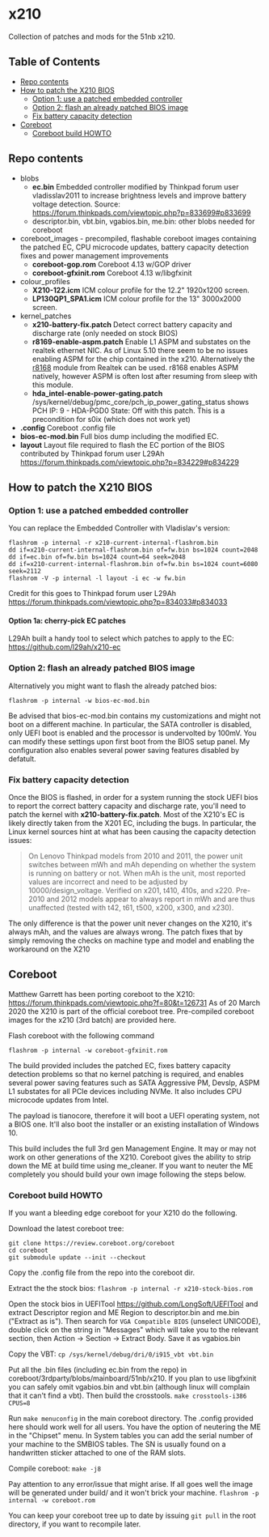 # x210

Collection of patches and mods for the 51nb x210. 

## Table of Contents

* [Repo contents](#repo-contents)
* [How to patch the X210 BIOS](#how-to-patch-the-x210-bios)
  + [Option 1: use a patched embedded controller](#option-1-use-a-patched-embedded-controller)
  + [Option 2: flash an already patched BIOS image](#option-2-flash-an-already-patched-bios-image)
  + [Fix battery capacity detection](#fix-battery-capacity-detection)
* [Coreboot](#coreboot)
  + [Coreboot build HOWTO](#coreboot-build-howto)


## Repo contents
 * blobs
    + **ec.bin** Embedded controller modified by Thinkpad forum user vladisslav2011 to increase brightness levels and improve battery voltage detection. Source: https://forum.thinkpads.com/viewtopic.php?p=833699#p833699
    + descriptor.bin, vbt.bin, vgabios.bin, me.bin: other blobs needed for coreboot
 * coreboot_images - precompiled, flashable coreboot images containing the patched EC, CPU microcode updates, battery capacity detection fixes and power management improvements
    + **coreboot-gop.rom** Coreboot 4.13 w/GOP driver
    + **coreboot-gfxinit.rom** Coreboot 4.13 w/libgfxinit 
 * colour_profiles
    + **X210-122.icm** ICM colour profile for the 12.2" 1920x1200 screen. 
    + **LP130QP1_SPA1.icm** ICM colour profile for the 13" 3000x2000 screen.
 * kernel_patches
    + **x210-battery-fix.patch** Detect correct battery capacity and discharge rate (only needed on stock BIOS)
    + **r8169-enable-aspm.patch** Enable L1 ASPM and substates on the realtek ethernet NIC. As of Linux 5.10 there seem to be no issues enabling ASPM for the chip contained in the x210. Alternatively the [r8168](https://github.com/simonbcn/r8168-dkms) module from Realtek can be used. r8168 enables ASPM natively, however ASPM is often lost after resuming from sleep with this module.
    + **hda_intel-enable-power-gating.patch** /sys/kernel/debug/pmc_core/pch_ip_power_gating_status shows PCH IP: 9  - HDA-PGD0 State: Off with this patch. This is a precondition for s0ix (which does not work yet)
 * **.config**  Coreboot .config file
 * **bios-ec-mod.bin** Full bios dump including the modified EC. 
 * **layout** Layout file required to flash the EC portion of the BIOS contributed by Thinkpad forum user L29Ah https://forum.thinkpads.com/viewtopic.php?p=834229#p834229

## How to patch the X210 BIOS

### Option 1: use a patched embedded controller

 You can replace the Embedded Controller with Vladislav's version: 

```
flashrom -p internal -r x210-current-internal-flashrom.bin
dd if=x210-current-internal-flashrom.bin of=fw.bin bs=1024 count=2048
dd if=ec.bin of=fw.bin bs=1024 count=64 seek=2048
dd if=x210-current-internal-flashrom.bin of=fw.bin bs=1024 count=6080 seek=2112
flashrom -V -p internal -l layout -i ec -w fw.bin
```
Credit for this goes to Thinkpad forum user L29Ah https://forum.thinkpads.com/viewtopic.php?p=834033#p834033

#### Option 1a: cherry-pick EC patches

L29Ah built a handy tool to select which patches to apply to the EC: https://github.com/l29ah/x210-ec

### Option 2: flash an already patched BIOS image

Alternatively you might want to flash the already patched bios:

```flashrom -p internal -w bios-ec-mod.bin```

Be advised that bios-ec-mod.bin contains my customizations and might not boot on a different machine. In particular, the SATA controller is disabled, only UEFI boot is enabled and the processor is undervolted by 100mV. You can modify these settings upon first boot from the BIOS setup panel.
My configuration also enables several power saving features disabled by defatult.


###  Fix battery capacity detection

Once the BIOS is flashed, in order for a system running the stock UEFI bios to report the correct battery capacity and discharge rate, you'll need to patch the kernel with **x210-battery-fix.patch**. Most of the X210's EC is likely directly taken from the X201 EC, including the bugs. In particular, the Linux kernel sources hint at what has been causing the capacity detection issues:

> On Lenovo Thinkpad models from 2010 and 2011, the power unit switches between mWh and mAh depending on whether the system is running on battery or not. When mAh is the unit, most reported values are incorrect and need to be adjusted by 10000/design_voltage. Verified on x201, t410, 410s, and x220. Pre-2010 and 2012 models appear to always report in mWh and are thus unaffected (tested with t42, t61, t500, x200, x300, and x230).

The only difference is that the power unit never changes on the X210, it's always mAh, and the values are always wrong. The patch fixes that by simply removing the checks on machine type and model and enabling the workaround on the X210

## Coreboot

Matthew Garrett has been porting coreboot to the X210: https://forum.thinkpads.com/viewtopic.php?f=80&t=126731 As of 20 March 2020 the X210 is part of the official coreboot tree. Pre-compiled coreboot images for the x210 (3rd batch) are provided here.

Flash coreboot with the following command

```flashrom -p internal -w coreboot-gfxinit.rom```

The build provided includes the patched EC, fixes battery capacity detection problems so that no kernel patching is required, and enables several power saving features such as SATA Aggressive PM, Devslp, ASPM L1 substates for all PCIe devices including NVMe. It also includes CPU microcode updates from Intel. 

The payload is tianocore, therefore it will boot a UEFI operating system, not a BIOS one. It'll also boot the installer or an existing installation of Windows 10.

This build includes the full 3rd gen Management Engine. It may or may not work on other generations of the X210. Coreboot gives the ability to strip down the ME at build time using me_cleaner. If you want to neuter the ME completely you should build your own image following the steps below.

### Coreboot build HOWTO

If you want a bleeding edge coreboot for your X210 do the following.

Download the latest coreboot tree:
```
git clone https://review.coreboot.org/coreboot
cd coreboot
git submodule update --init --checkout
```

Copy the .config file from the repo into the coreboot dir.

Extract the the stock bios: ```flashrom -p internal -r x210-stock-bios.rom```

Open the stock bios in UEFITool https://github.com/LongSoft/UEFITool and extract Descriptor region and ME Region to descriptor.bin and me.bin ("Extract as is"). Then search for ```VGA Compatible BIOS``` (unselect UNICODE), double click on the string in "Messages" which will take you to the relevant section, then Action -> Section -> Extract Body. Save it as vgabios.bin

Copy the VBT: ```cp /sys/kernel/debug/dri/0/i915_vbt vbt.bin```

Put all the .bin files (including ec.bin from the repo) in coreboot/3rdparty/blobs/mainboard/51nb/x210. If you plan to use libgfxinit you can safely omit vgabios.bin and vbt.bin (although linux will complain that it can't find a vbt). Then build the crosstools. ```make crosstools-i386 CPUS=8```

Run ```make menuconfig``` in the main coreboot directory. The .config provided here should work well for all users. You have the option of neutering the ME in the "Chipset" menu. In System tables you can add the serial number of your machine to the SMBIOS tables. The SN is usually found on a handwritten sticker attached to one of the RAM slots.

Compile coreboot: ```make -j8```

Pay attention to any error/issue that might arise. If all goes well the image will be generated under build/ and it won't brick your machine.
```flashrom -p internal -w coreboot.rom```

You can keep your coreboot tree up to date by issuing ```git pull``` in the root directory, if you want to recompile later.
